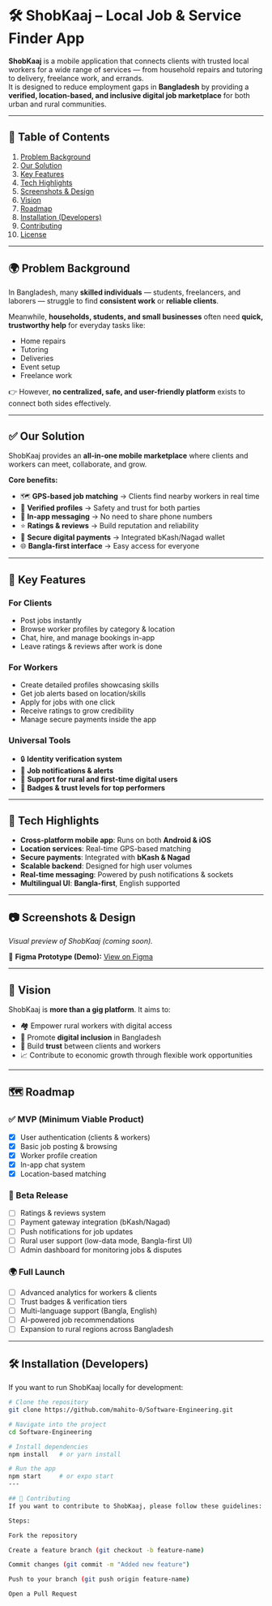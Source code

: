 # 🛠️ ShobKaaj – Local Job & Service Finder App

**ShobKaaj** is a mobile application that connects clients with trusted local workers for a wide range of services — from household repairs and tutoring to delivery, freelance work, and errands.  
It is designed to reduce employment gaps in **Bangladesh** by providing a **verified, location-based, and inclusive digital job marketplace** for both urban and rural communities.  

---

## 📖 Table of Contents
1. [Problem Background](#-problem-background)  
2. [Our Solution](#-our-solution)  
3. [Key Features](#-key-features)  
4. [Tech Highlights](#-tech-highlights)  
5. [Screenshots & Design](#-screenshots--design)  
6. [Vision](#-vision)  
7. [Roadmap](#-roadmap)  
8. [Installation (Developers)](#-installation-developers)  
9. [Contributing](#-contributing)  
10. [License](#-license)  

---

## 🌍 Problem Background
In Bangladesh, many **skilled individuals** — students, freelancers, and laborers — struggle to find **consistent work** or **reliable clients**.  

Meanwhile, **households, students, and small businesses** often need **quick, trustworthy help** for everyday tasks like:  
- Home repairs  
- Tutoring  
- Deliveries  
- Event setup  
- Freelance work  

👉 However, **no centralized, safe, and user-friendly platform** exists to connect both sides effectively.  

---

## ✅ Our Solution
ShobKaaj provides an **all-in-one mobile marketplace** where clients and workers can meet, collaborate, and grow.  

**Core benefits:**  
- 🗺️ **GPS-based job matching** → Clients find nearby workers in real time  
- 👤 **Verified profiles** → Safety and trust for both parties  
- 💬 **In-app messaging** → No need to share phone numbers  
- ⭐ **Ratings & reviews** → Build reputation and reliability  
- 💸 **Secure digital payments** → Integrated bKash/Nagad wallet  
- 🌐 **Bangla-first interface** → Easy access for everyone  

---

## 🎯 Key Features

### For Clients
- Post jobs instantly  
- Browse worker profiles by category & location  
- Chat, hire, and manage bookings in-app  
- Leave ratings & reviews after work is done  

### For Workers
- Create detailed profiles showcasing skills  
- Get job alerts based on location/skills  
- Apply for jobs with one click  
- Receive ratings to grow credibility  
- Manage secure payments inside the app  

### Universal Tools
- 🔒 **Identity verification system**  
- 📢 **Job notifications & alerts**  
- 🌱 **Support for rural and first-time digital users**  
- 🏅 **Badges & trust levels for top performers**  

---

## 🚀 Tech Highlights
- **Cross-platform mobile app**: Runs on both **Android & iOS**  
- **Location services**: Real-time GPS-based matching  
- **Secure payments**: Integrated with **bKash & Nagad**  
- **Scalable backend**: Designed for high user volumes  
- **Real-time messaging**: Powered by push notifications & sockets  
- **Multilingual UI**: **Bangla-first**, English supported  

---

## 📷 Screenshots & Design
_Visual preview of ShobKaaj (coming soon)._  

🔗 **Figma Prototype (Demo):** [View on Figma](https://www.figma.com/design/jJarzBaAAiTopQT5vsmdqY/Final-Project?node-id=0-)  

---

## 📌 Vision
ShobKaaj is **more than a gig platform**. It aims to:  
- 🏘️ Empower rural workers with digital access  
- 📱 Promote **digital inclusion** in Bangladesh  
- 🤝 Build **trust** between clients and workers  
- 📈 Contribute to economic growth through flexible work opportunities  

---

## 🗺️ Roadmap

### ✅ MVP (Minimum Viable Product)
- [x] User authentication (clients & workers)  
- [x] Basic job posting & browsing  
- [x] Worker profile creation  
- [x] In-app chat system  
- [x] Location-based matching  

### 🚧 Beta Release
- [ ] Ratings & reviews system  
- [ ] Payment gateway integration (bKash/Nagad)  
- [ ] Push notifications for job updates  
- [ ] Rural user support (low-data mode, Bangla-first UI)  
- [ ] Admin dashboard for monitoring jobs & disputes  

### 🌍 Full Launch
- [ ] Advanced analytics for workers & clients  
- [ ] Trust badges & verification tiers  
- [ ] Multi-language support (Bangla, English)  
- [ ] AI-powered job recommendations  
- [ ] Expansion to rural regions across Bangladesh  

---

## 🛠️ Installation (Developers)

If you want to run ShobKaaj locally for development:  

```bash
# Clone the repository
git clone https://github.com/mahito-0/Software-Engineering.git

# Navigate into the project
cd Software-Engineering

# Install dependencies
npm install   # or yarn install

# Run the app
npm start     # or expo start
---

## 🤝 Contributing
If you want to contribute to ShobKaaj, please follow these guidelines:

Steps:

Fork the repository

Create a feature branch (git checkout -b feature-name)

Commit changes (git commit -m "Added new feature")

Push to your branch (git push origin feature-name)

Open a Pull Request

